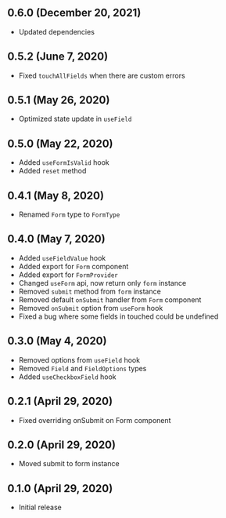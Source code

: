 ## 0.6.0 (December 20, 2021)

- Updated dependencies

## 0.5.2 (June 7, 2020)

- Fixed `touchAllFields` when there are custom errors

## 0.5.1 (May 26, 2020)

- Optimized state update in `useField`

## 0.5.0 (May 22, 2020)

- Added `useFormIsValid` hook
- Added `reset` method

## 0.4.1 (May 8, 2020)

- Renamed `Form` type to `FormType`

## 0.4.0 (May 7, 2020)

- Added `useFieldValue` hook
- Added export for `Form` component
- Added export for `FormProvider`
- Changed `useForm` api, now return only `form` instance
- Removed `submit` method from `form` instance
- Removed default `onSubmit` handler from `Form` component
- Removed `onSubmit` option from `useForm` hook
- Fixed a bug where some fields in touched could be undefined

## 0.3.0 (May 4, 2020)

- Removed options from `useField` hook
- Removed `Field` and `FieldOptions` types
- Added `useCheckboxField` hook

## 0.2.1 (April 29, 2020)

- Fixed overriding onSubmit on Form component

## 0.2.0 (April 29, 2020)

- Moved submit to form instance

## 0.1.0 (April 29, 2020)

- Initial release
